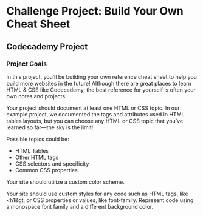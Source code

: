 # Challenge Project: Build Your Own Cheat Sheet

## Codecademy Project

### Project Goals

In this project, you’ll be building your own reference cheat sheet to help you build more websites in the future! Although there are great places to learn HTML & CSS like Codecademy, the best reference for yourself is often your own notes and projects.

Your project should document at least one HTML or CSS topic. In our example project, we documented the tags and attributes used in HTML tables layouts, but you can choose any HTML or CSS topic that you’ve learned so far—the sky is the limit!

Possible topics could be:

- HTML Tables
- Other HTML tags
- CSS selectors and specificity
- Common CSS properties

Your site should utilize a custom color scheme.

Your site should use custom styles for any code such as HTML tags, like &lt;h1&gt, or CSS properties or values, like font-family. Represent code using a monospace font family and a different background color.
